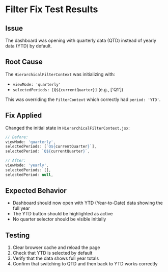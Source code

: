 # Filter Fix Test Results

## Issue
The dashboard was opening with quarterly data (QTD) instead of yearly data (YTD) by default.

## Root Cause
The `HierarchicalFilterContext` was initializing with:
- `viewMode: 'quarterly'`
- `selectedPeriods: [Q${currentQuarter}]` (e.g., ['Q1'])

This was overriding the `FilterContext` which correctly had `period: 'YTD'`.

## Fix Applied
Changed the initial state in `HierarchicalFilterContext.jsx`:
```javascript
// Before:
viewMode: 'quarterly',
selectedPeriods: [`Q${currentQuarter}`],
selectedPeriod: `Q${currentQuarter}`,

// After:
viewMode: 'yearly',
selectedPeriods: [],
selectedPeriod: null,
```

## Expected Behavior
- Dashboard should now open with YTD (Year-to-Date) data showing the full year
- The YTD button should be highlighted as active
- No quarter selector should be visible initially

## Testing
1. Clear browser cache and reload the page
2. Check that YTD is selected by default
3. Verify that the data shows full year totals
4. Confirm that switching to QTD and then back to YTD works correctly
